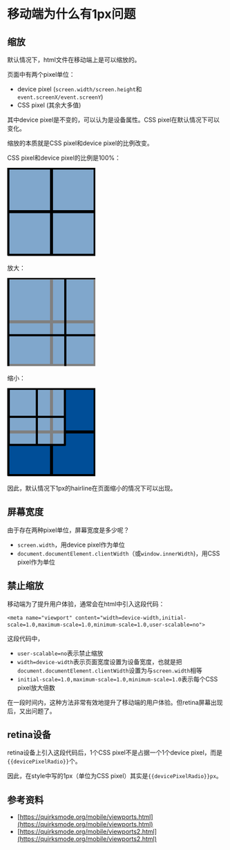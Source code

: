 # 移动端为什么有1px问题

## 缩放

默认情况下，html文件在移动端上是可以缩放的。

页面中有两个pixel单位：

* device pixel (`screen.width/screen.height`和`event.screenX/event.screenY`)
* CSS pixel (其余大多值)

其中device pixel是不变的，可以认为是设备属性。CSS pixel在默认情况下可以变化。

缩放的本质就是CSS pixel和device pixel的比例改变。

CSS pixel和device pixel的比例是100%：

![](../assets/csspixels_100.gif)

放大：

![](../assets/csspixels_in.gif)

缩小：

![](../assets/csspixels_out.gif)

因此，默认情况下1px的hairline在页面缩小的情况下可以出现。

## 屏幕宽度

由于存在两种pixel单位，屏幕宽度是多少呢？

* `screen.width`，用device pixel作为单位
* `document.documentElement.clientWidth`（或`window.innerWidth`)，用CSS pixel作为单位

## 禁止缩放

移动端为了提升用户体验，通常会在html中引入这段代码：

    <meta name="viewport" content="width=device-width,initial-scale=1.0,maximum-scale=1.0,minimum-scale=1.0,user-scalable=no">

这段代码中，

* `user-scalable=no`表示禁止缩放
* `width=device-width`表示页面宽度设置为设备宽度，也就是把`document.documentElement.clientWidth`设置为与`screen.width`相等
* `initial-scale=1.0,maximum-scale=1.0,minimum-scale=1.0`表示每个CSS pixel放大倍数

在一段时间内，这种方法非常有效地提升了移动端的用户体验。但retina屏幕出现后，又出问题了。

## retina设备

retina设备上引入这段代码后，1个CSS pixel不是占据一个1个device pixel，而是`{{devicePixelRadio}}`个。

因此，在style中写的1px（单位为CSS pixel）其实是`{{devicePixelRadio}}px`。

## 参考资料

* [https://quirksmode.org/mobile/viewports.html](https://quirksmode.org/mobile/viewports.html)
* [https://quirksmode.org/mobile/viewports2.html](https://quirksmode.org/mobile/viewports2.html)
